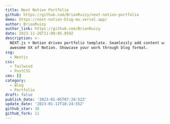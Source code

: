 ```yaml
---
title: Next Notion Portfolio
github: https://github.com/BrianRuizy/next-notion-portfolio
demo: https://next-notion-blog-mu.vercel.app/
author: BrianRuizy
author_link: https://github.com/BrianRuizy
date: 2023-11-26T11:00:05.859Z
description: >-
  NEXT.js + Notion driven portfolio template. Seamlessly add content with the
  awesome UX of Notion. Showcase your work through blog format.
ssg:
  - Nextjs
css:
  - Tailwind
  - PostCSS
cms: []
category:
  - Blog
  - Portfolio
draft: false
publish_date: '2023-01-05T07:28:52Z'
update_date: '2023-01-12T18:24:55Z'
github_star: 36
github_fork: 11
---
```

